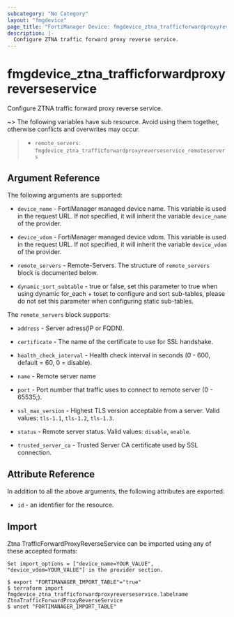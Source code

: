 ```yaml
---
subcategory: "No Category"
layout: "fmgdevice"
page_title: "FortiManager Device: fmgdevice_ztna_trafficforwardproxyreverseservice"
description: |-
  Configure ZTNA traffic forward proxy reverse service.
---
```


# fmgdevice_ztna_trafficforwardproxyreverseservice
Configure ZTNA traffic forward proxy reverse service.

~> The following variables have sub resource. Avoid using them together, otherwise conflicts and overwrites may occur.
>- `remote_servers`: `fmgdevice_ztna_trafficforwardproxyreverseservice_remoteservers`



## Argument Reference


The following arguments are supported:

* `device_name` - FortiManager managed device name. This variable is used in the request URL. If not specified, it will inherit the variable `device_name` of the provider.
* `device_vdom` - FortiManager managed device vdom. This variable is used in the request URL. If not specified, it will inherit the variable `device_vdom` of the provider.

* `remote_servers` - Remote-Servers. The structure of `remote_servers` block is documented below.
* `dynamic_sort_subtable` - true or false, set this parameter to true when using dynamic for_each + toset to configure and sort sub-tables, please do not set this parameter when configuring static sub-tables.

The `remote_servers` block supports:

* `address` - Server adress(IP or FQDN).
* `certificate` - The name of the certificate to use for SSL handshake.
* `health_check_interval` - Health check interval in seconds (0 - 600, default = 60, 0 = disable).
* `name` - Remote server name
* `port` - Port number that traffic uses to connect to remote server (0 - 65535;).
* `ssl_max_version` - Highest TLS version acceptable from a server. Valid values: `tls-1.1`, `tls-1.2`, `tls-1.3`.

* `status` - Remote server status. Valid values: `disable`, `enable`.

* `trusted_server_ca` - Trusted Server CA certificate used by SSL connection.


## Attribute Reference

In addition to all the above arguments, the following attributes are exported:
* `id` - an identifier for the resource.

## Import

Ztna TrafficForwardProxyReverseService can be imported using any of these accepted formats:
```
Set import_options = ["device_name=YOUR_VALUE", "device_vdom=YOUR_VALUE"] in the provider section.

$ export "FORTIMANAGER_IMPORT_TABLE"="true"
$ terraform import fmgdevice_ztna_trafficforwardproxyreverseservice.labelname ZtnaTrafficForwardProxyReverseService
$ unset "FORTIMANAGER_IMPORT_TABLE"
```

